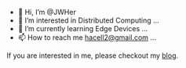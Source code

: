- 👋 Hi, I’m @JWHer
- 👀 I’m interested in Distributed Computing ...
- 🌱 I’m currently learning Edge Devices ...
- 📫 How to reach me hacell2@gmail.com ...

If you are interested in me, please checkout my [blog](https://jwher.github.io/).

<!---
JWHer/JWHer is a ✨ special ✨ repository because its `README.md` (this file) appears on your GitHub profile.
You can click the Preview link to take a look at your changes.
--->
